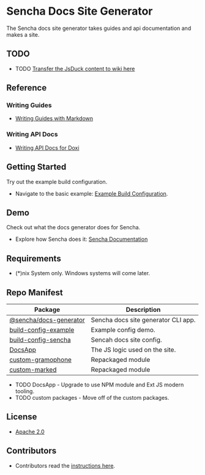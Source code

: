 # Sencha Docs Site Generator
The Sencha docs site generator takes guides and api documentation and makes a site. 

## TODO

* TODO [Transfer the JsDuck content to wiki here](https://github.com/senchalabs/jsduck/wiki)


## Reference

### Writing Guides

* [Writing Guides with Markdown](https://github.com/sencha/docs/wiki)

### Writing API Docs

* [Writing API Docs for Doxi](https://github.com/sencha/docs/wiki) 


## Getting Started
Try out the example build configuration.

* Navigate to the basic example: [Example Build Configuration](./packages/build-config-example).

## Demo
Check out what the docs generator does for Sencha.

* Explore how Sencha does it: [Sencha Documentation](https://docs.sencha.com)

## Requirements

* (*)nix System only. Windows systems will come later.

## Repo Manifest

| Package                                                  | Description                             |
|----------------------------------------------------------|-----------------------------------------|
| [@sencha/docs-generator](./packages/docs-generator)      | Sencha docs site generator CLI app.     |
| [build-config-example](./packages/build-config-example)  | Example config demo.                    |
| [build-config-sencha](./packages/build-config-sencha)    | Sencah docs site config.                |
| [DocsApp](./pakcages/DocsApp)                            | The JS logic used on the site.          |
| [custom-gramophone](./packages/custom-gramophone)        | Repackaged module                       |
| [custom-marked](./packages/custom-marked)                | Repackaged module                       |

* TODO DocsApp - Upgrade to use NPM module and Ext JS modern tooling. 
* TODO custom packages - Move off of the custom packages. 

## License

* [Apache 2.0](./LICENSE.md)

## Contributors

* Contributors read the [instructions here](./CONTRIBUTOR.md).

